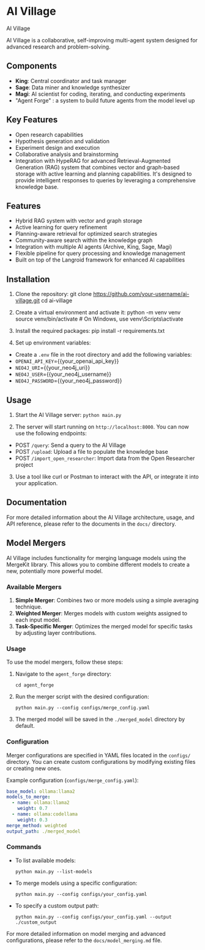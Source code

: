 # AI Village
 AI Village

AI Village is a collaborative, self-improving multi-agent system designed for advanced research and problem-solving.

## Components

- **King**: Central coordinator and task manager
- **Sage**: Data miner and knowledge synthesizer
- **Magi**: AI scientist for coding, iterating, and conducting experiments
- "Agent Forge" : a system to build future agents from the model level up

## Key Features

- Open research capabilities
- Hypothesis generation and validation
- Experiment design and execution
- Collaborative analysis and brainstorming
- Integration with HypeRAG for advanced Retrieval-Augmented Generation (RAG) system that combines vector and graph-based storage with active learning and planning capabilities. It's designed to provide intelligent responses to queries by leveraging a comprehensive knowledge base.

## Features

- Hybrid RAG system with vector and graph storage
- Active learning for query refinement
- Planning-aware retrieval for optimized search strategies
- Community-aware search within the knowledge graph
- Integration with multiple AI agents (Archive, King, Sage, Magi)
- Flexible pipeline for query processing and knowledge management
- Built on top of the Langroid framework for enhanced AI capabilities

## Installation

1. Clone the repository:
git clone https://github.com/your-username/ai-village.git
cd ai-village

2. Create a virtual environment and activate it:
python -m venv venv
source venv/bin/activate  # On Windows, use venv\Scripts\activate

3. Install the required packages:
pip install -r requirements.txt

4. Set up environment variables:
- Create a `.env` file in the root directory and add the following variables:
- `OPENAI_API_KEY`={{your_openai_api_key}}
- `NEO4J_URI`={{your_neo4j_uri}}
- `NEO4J_USER`={{your_neo4j_username}}
- `NEO4J_PASSWORD`={{your_neo4j_password}}

## Usage

1. Start the AI Village server:
`python main.py`

2. The server will start running on `http://localhost:8000`. You can now use the following endpoints:

- POST `/query`: Send a query to the AI Village
- POST `/upload`: Upload a file to populate the knowledge base
- POST `/import_open_researcher`: Import data from the Open Researcher project

3. Use a tool like curl or Postman to interact with the API, or integrate it into your application.

## Documentation

For more detailed information about the AI Village architecture, usage, and API reference, please refer to the documents in the `docs/` directory.



## Model Mergers

AI Village includes functionality for merging language models using the MergeKit library. This allows you to combine different models to create a new, potentially more powerful model.

### Available Mergers

1. **Simple Merger**: Combines two or more models using a simple averaging technique.
2. **Weighted Merger**: Merges models with custom weights assigned to each input model.
3. **Task-Specific Merger**: Optimizes the merged model for specific tasks by adjusting layer contributions.

### Usage

To use the model mergers, follow these steps:

1. Navigate to the `agent_forge` directory:
   ```
   cd agent_forge
   ```

2. Run the merger script with the desired configuration:
   ```
   python main.py --config configs/merge_config.yaml
   ```

3. The merged model will be saved in the `./merged_model` directory by default.

### Configuration

Merger configurations are specified in YAML files located in the `configs/` directory. You can create custom configurations by modifying existing files or creating new ones.

Example configuration (`configs/merge_config.yaml`):

```yaml
base_model: ollama:llama2
models_to_merge:
  - name: ollama:llama2
    weight: 0.7
  - name: ollama:codellama
    weight: 0.3
merge_method: weighted
output_path: ./merged_model
```

### Commands

- To list available models:
  ```
  python main.py --list-models
  ```

- To merge models using a specific configuration:
  ```
  python main.py --config configs/your_config.yaml
  ```

- To specify a custom output path:
  ```
  python main.py --config configs/your_config.yaml --output ./custom_output
  ```

For more detailed information on model merging and advanced configurations, please refer to the `docs/model_merging.md` file.


